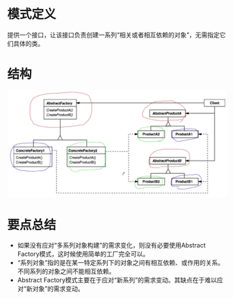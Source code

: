 # 模式定义

提供一个接口，让该接口负责创建一系列“相关或者相互依赖的对象”，无需指定它们具体的类。

# 结构

![1669724710801](image/summary/1669724710801.png)

# 要点总结

* 如果没有应对“多系列对象构建”的需求变化，则没有必要使用Abstract Factory模式，这时候使用简单的工厂完全可以。
* “系列对象”指的是在某一特定系列下的对象之间有相互依赖、或作用的关系。不同系列的对象之间不能相互依赖。
* Abstract Factory模式主要在于应对“新系列”的需求变动。其缺点在于难以应对“新对象”的需求变动。
